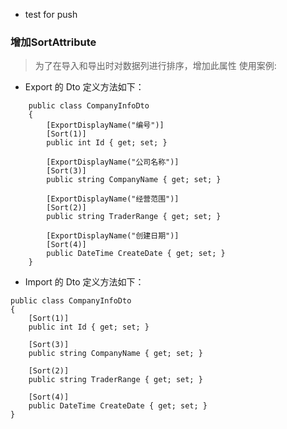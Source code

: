 ﻿- test for push 

### 增加SortAttribute 
> 为了在导入和导出时对数据列进行排序，增加此属性
> 使用案例:

- Export 的 Dto 定义方法如下：

```
    public class CompanyInfoDto
    {
        [ExportDisplayName("编号")]
        [Sort(1)]
        public int Id { get; set; }

        [ExportDisplayName("公司名称")]
        [Sort(3)]
        public string CompanyName { get; set; }

        [ExportDisplayName("经营范围")]
        [Sort(2)]
        public string TraderRange { get; set; }

        [ExportDisplayName("创建日期")]
        [Sort(4)]
        public DateTime CreateDate { get; set; }
    }
```

- Import 的 Dto 定义方法如下：

```
public class CompanyInfoDto
{
    [Sort(1)]
    public int Id { get; set; }

    [Sort(3)]
    public string CompanyName { get; set; }

    [Sort(2)]
    public string TraderRange { get; set; }

    [Sort(4)]
    public DateTime CreateDate { get; set; }
}
```
